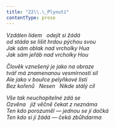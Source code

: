 ```yaml
---
title: "22\\.\_Plynutí"
contentType: prose
---
```


<section>

_Vzdálen lidem   odejít si žádá  
od stáda se lišit hrdou pýchou svou  
Jak sám oblak nad vrcholky Hua  
Jak sám jeřáb nad vrcholky Hou_

</section>

<section>

_Člověk vznešený je jako na obraze  
tvář má znamenanou vesmírností sil  
Ale jako v bouřce pelyňkové listí  
Bez kořenů   Nesen   Nikde stálý cíl_

</section>

<section>

_Vše tak neuchopitelné zdá se  
Ozvěna   již věčně čekat z neznáma  
Ten kdo porozuměl — jednou se jí dočká  
Ten kdo si ji žádá — čeká zbůhdarma_

</section>
